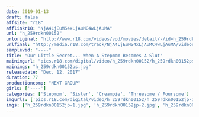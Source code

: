 ```yaml
---
date: 2019-01-13
draft: false
affsite: "r18"
afflinkr18: "NjA4LjEuMS4xLjAuMC4wLjAuMA"
url: "h_259rdkn00152"
urloriginal: "http://www.r18.com/videos/vod/movies/detail/-/id=h_259rdkn00152"
urlfinal: "http://media.r18.com/track/NjA4LjEuMS4xLjAuMC4wLjAuMA/videos/vod/movies/detail/-/id=h_259rdkn00152"
samplevid: "----"
title: "Our Little Secret... When A Stepmom Becomes A Slut"
mainimgurl: "pics.r18.com/digital/video/h_259rdkn00152/h_259rdkn00152ps.jpg"
mainimgs: "h_259rdkn00152ps.jpg"
releasedate: "Dec. 12, 2017"
duration: 77
productioncomp: "NEXT GROUP"
girls: ['----']
categories: ['Stepmom', 'Sister', 'Creampie', 'Threesome / Foursome']
imgurls: ['pics.r18.com/digital/video/h_259rdkn00152/h_259rdkn00152jp-1.jpg', 'pics.r18.com/digital/video/h_259rdkn00152/h_259rdkn00152jp-2.jpg', 'pics.r18.com/digital/video/h_259rdkn00152/h_259rdkn00152jp-3.jpg', 'pics.r18.com/digital/video/h_259rdkn00152/h_259rdkn00152jp-4.jpg', 'pics.r18.com/digital/video/h_259rdkn00152/h_259rdkn00152jp-5.jpg', 'pics.r18.com/digital/video/h_259rdkn00152/h_259rdkn00152jp-6.jpg', 'pics.r18.com/digital/video/h_259rdkn00152/h_259rdkn00152jp-7.jpg', 'pics.r18.com/digital/video/h_259rdkn00152/h_259rdkn00152jp-8.jpg', 'pics.r18.com/digital/video/h_259rdkn00152/h_259rdkn00152jp-9.jpg', 'pics.r18.com/digital/video/h_259rdkn00152/h_259rdkn00152jp-10.jpg', 'pics.r18.com/digital/video/h_259rdkn00152/h_259rdkn00152jp-11.jpg', 'pics.r18.com/digital/video/h_259rdkn00152/h_259rdkn00152jp-12.jpg', 'pics.r18.com/digital/video/h_259rdkn00152/h_259rdkn00152jp-13.jpg', 'pics.r18.com/digital/video/h_259rdkn00152/h_259rdkn00152jp-14.jpg', 'pics.r18.com/digital/video/h_259rdkn00152/h_259rdkn00152jp-15.jpg', 'pics.r18.com/digital/video/h_259rdkn00152/h_259rdkn00152jp-16.jpg', 'pics.r18.com/digital/video/h_259rdkn00152/h_259rdkn00152jp-17.jpg', 'pics.r18.com/digital/video/h_259rdkn00152/h_259rdkn00152jp-18.jpg', 'pics.r18.com/digital/video/h_259rdkn00152/h_259rdkn00152jp-19.jpg', 'pics.r18.com/digital/video/h_259rdkn00152/h_259rdkn00152jp-20.jpg']
imgs: ['h_259rdkn00152jp-1.jpg', 'h_259rdkn00152jp-2.jpg', 'h_259rdkn00152jp-3.jpg', 'h_259rdkn00152jp-4.jpg', 'h_259rdkn00152jp-5.jpg', 'h_259rdkn00152jp-6.jpg', 'h_259rdkn00152jp-7.jpg', 'h_259rdkn00152jp-8.jpg', 'h_259rdkn00152jp-9.jpg', 'h_259rdkn00152jp-10.jpg', 'h_259rdkn00152jp-11.jpg', 'h_259rdkn00152jp-12.jpg', 'h_259rdkn00152jp-13.jpg', 'h_259rdkn00152jp-14.jpg', 'h_259rdkn00152jp-15.jpg', 'h_259rdkn00152jp-16.jpg', 'h_259rdkn00152jp-17.jpg', 'h_259rdkn00152jp-18.jpg', 'h_259rdkn00152jp-19.jpg', 'h_259rdkn00152jp-20.jpg']
---
```

